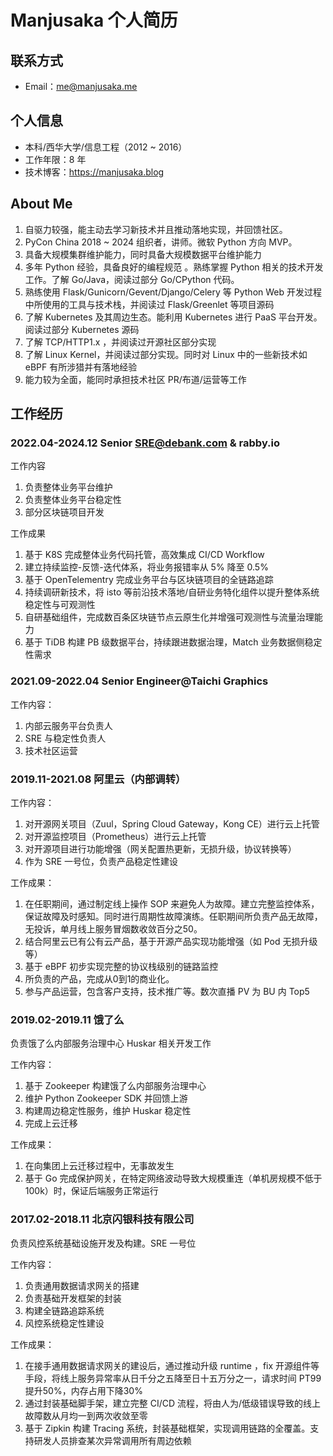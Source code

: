 # Manjusaka 个人简历

## 联系方式

* Email：me@manjusaka.me

## 个人信息

* 本科/西华大学/信息工程（2012 ~ 2016）
* 工作年限：8 年
* 技术博客：<https://manjusaka.blog>

## About Me

1. 自驱力较强，能主动去学习新技术并且推动落地实现，并回馈社区。
2. PyCon China 2018 ~ 2024 组织者，讲师。微软 Python 方向 MVP。
3. 具备大规模集群维护能力，同时具备大规模数据平台维护能力
4. 多年 Python 经验，具备良好的编程规范 。熟练掌握 Python 相关的技术开发工作。了解 Go/Java，阅读过部分 Go/CPython 代码。
5. 熟练使用 Flask/Gunicorn/Gevent/Django/Celery 等 Python Web 开发过程中所使用的工具与技术栈，并阅读过 Flask/Greenlet 等项目源码
6. 了解 Kubernetes 及其周边生态。能利用 Kubernetes 进行 PaaS 平台开发。阅读过部分 Kubernetes 源码
7. 了解 TCP/HTTP1.x ，并阅读过开源社区部分实现
8. 了解 Linux Kernel，并阅读过部分实现。同时对 Linux 中的一些新技术如 eBPF 有所涉猎并有落地经验  
9. 能力较为全面，能同时承担技术社区 PR/布道/运营等工作

## 工作经历

### 2022.04-2024.12  Senior SRE@debank.com & rabby.io

工作内容

1. 负责整体业务平台维护
2. 负责整体业务平台稳定性
3. 部分区块链项目开发

工作成果

1. 基于 K8S 完成整体业务代码托管，高效集成 CI/CD Workflow
2. 建立持续监控-反馈-迭代体系，将业务报错率从 5% 降至 0.5%
3. 基于 OpenTelementry 完成业务平台与区块链项目的全链路追踪
4. 持续调研新技术，将 isto 等前沿技术落地/自研业务特化组件以提升整体系统稳定性与可观测性
5. 自研基础组件，完成数百条区块链节点云原生化并增强可观测性与流量治理能力
6. 基于 TiDB 构建 PB 级数据平台，持续跟进数据治理，Match 业务数据侧稳定性需求

### 2021.09-2022.04 Senior Engineer@Taichi Graphics

工作内容：

1. 内部云服务平台负责人
2. SRE 与稳定性负责人
3. 技术社区运营

### 2019.11-2021.08 阿里云（内部调转）

工作内容：

1. 对开源网关项目（Zuul，Spring Cloud Gateway，Kong CE）进行云上托管
2. 对开源监控项目（Prometheus）进行云上托管
3. 对开源项目进行功能增强（网关配置热更新，无损升级，协议转换等）
4. 作为 SRE 一号位，负责产品稳定性建设

工作成果：

1. 在任职期间，通过制定线上操作 SOP 来避免人为故障。建立完整监控体系，保证故障及时感知。同时进行周期性故障演练。任职期间所负责产品无故障，无投诉，单月线上服务冒烟数收敛百分之50。
2. 结合阿里云已有公有云产品，基于开源产品实现功能增强（如 Pod 无损升级等）
3. 基于 eBPF 初步实现完整的协议栈级别的链路监控
4. 所负责的产品，完成从0到1的商业化。
5. 参与产品运营，包含客户支持，技术推广等。数次直播 PV 为 BU 内 Top5

### 2019.02-2019.11 饿了么

负责饿了么内部服务治理中心 Huskar 相关开发工作

工作内容：

1. 基于 Zookeeper 构建饿了么内部服务治理中心
2. 维护 Python Zookeeper SDK 并回馈上游
3. 构建周边稳定性服务，维护 Huskar 稳定性
4. 完成上云迁移

工作成果：

1. 在向集团上云迁移过程中，无事故发生
2. 基于 Go 完成保护网关，在特定网络波动导致大规模重连（单机房规模不低于 100k）时，保证后端服务正常运行

### 2017.02-2018.11 北京闪银科技有限公司

负责风控系统基础设施开发及构建。SRE 一号位

工作内容：

1. 负责通用数据请求网关的搭建
2. 负责基础开发框架的封装
3. 构建全链路追踪系统
4. 风控系统稳定性建设

工作成果：

1. 在接手通用数据请求网关的建设后，通过推动升级 runtime ，fix 开源组件等手段，将线上服务异常率从日千分之五降至日十五万分之一，请求时间 PT99 提升50%，内存占用下降30%
2. 通过封装基础脚手架，建立完整 CI/CD 流程，将由人为/低级错误导致的线上故障数从月均一到两次收敛至零
3. 基于 Zipkin 构建 Tracing 系统，封装基础框架，实现调用链路的全覆盖。支持研发人员排查某次异常调用所有周边依赖  